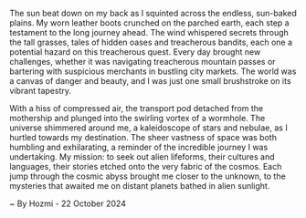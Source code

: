 
The sun beat down on my back as I squinted across the endless, sun-baked plains. My worn leather boots crunched on the parched earth, each step a testament to the long journey ahead. The wind whispered secrets through the tall grasses, tales of hidden oases and treacherous bandits, each one a potential hazard on this treacherous quest. Every day brought new challenges, whether it was navigating treacherous mountain passes or bartering with suspicious merchants in bustling city markets. The world was a canvas of danger and beauty, and I was just one small brushstroke on its vibrant tapestry.

With a hiss of compressed air, the transport pod detached from the mothership and plunged into the swirling vortex of a wormhole. The universe shimmered around me, a kaleidoscope of stars and nebulae, as I hurtled towards my destination. The sheer vastness of space was both humbling and exhilarating, a reminder of the incredible journey I was undertaking. My mission: to seek out alien lifeforms, their cultures and languages, their stories etched onto the very fabric of the cosmos. Each jump through the cosmic abyss brought me closer to the unknown, to the mysteries that awaited me on distant planets bathed in alien sunlight. 

~ By Hozmi - 22 October 2024
